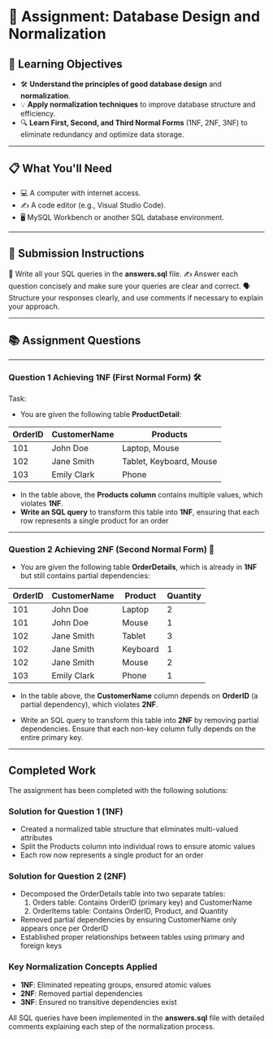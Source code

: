 # 📝 Assignment: Database Design and Normalization

## 🎯 **Learning Objectives**
* 🛠️ **Understand the principles of good database design** and **normalization**.
* 💡 **Apply normalization techniques** to improve database structure and efficiency.
* 🔍 **Learn First, Second, and Third Normal Forms** (1NF, 2NF, 3NF) to eliminate redundancy and optimize data storage.

---

## 📋 **What You'll Need**
* 💻 A computer with internet access.
* ✍️ A code editor (e.g., Visual Studio Code).
* 🖥️ MySQL Workbench or another SQL database environment.

---


## 📝 Submission Instructions
📂 Write all your SQL queries in the **answers.sql** file.
✍️ Answer each question concisely and make sure your queries are clear and correct.
🗣️ Structure your responses clearly, and use comments if necessary to explain your approach.

---

## 📚 Assignment Questions

---

### Question 1 Achieving 1NF (First Normal Form) 🛠️
Task:
- You are given the following table **ProductDetail**:

| OrderID | CustomerName  | Products                        |
|---------|---------------|---------------------------------|
| 101     | John Doe      | Laptop, Mouse                   |
| 102     | Jane Smith    | Tablet, Keyboard, Mouse         |
| 103     | Emily Clark   | Phone                           |


- In the table above, the **Products column** contains multiple values, which violates **1NF**.
- **Write an SQL query** to transform this table into **1NF**, ensuring that each row represents a single product for an order

---

### Question 2 Achieving 2NF (Second Normal Form) 🧩

- You are given the following table **OrderDetails**, which is already in **1NF** but still contains partial dependencies:

| OrderID | CustomerName  | Product      | Quantity |
|---------|---------------|--------------|----------|
| 101     | John Doe      | Laptop       | 2        |
| 101     | John Doe      | Mouse        | 1        |
| 102     | Jane Smith    | Tablet       | 3        |
| 102     | Jane Smith    | Keyboard     | 1        |
| 102     | Jane Smith    | Mouse        | 2        |
| 103     | Emily Clark   | Phone        | 1        |

- In the table above, the **CustomerName** column depends on **OrderID** (a partial dependency), which violates **2NF**.

- Write an SQL query to transform this table into **2NF** by removing partial dependencies. Ensure that each non-key column fully depends on the entire primary key.

---

##  Completed Work

The assignment has been completed with the following solutions:

### Solution for Question 1 (1NF)
- Created a normalized table structure that eliminates multi-valued attributes
- Split the Products column into individual rows to ensure atomic values
- Each row now represents a single product for an order

### Solution for Question 2 (2NF)
- Decomposed the OrderDetails table into two separate tables:
  1. Orders table: Contains OrderID (primary key) and CustomerName
  2. OrderItems table: Contains OrderID, Product, and Quantity
- Removed partial dependencies by ensuring CustomerName only appears once per OrderID
- Established proper relationships between tables using primary and foreign keys

### Key Normalization Concepts Applied
- **1NF**: Eliminated repeating groups, ensured atomic values
- **2NF**: Removed partial dependencies
- **3NF**: Ensured no transitive dependencies exist

All SQL queries have been implemented in the **answers.sql** file with detailed comments explaining each step of the normalization process.


